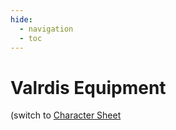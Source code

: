 ```yaml
---
hide:
  - navigation
  - toc
---
```


# Valrdis Equipment

(switch to [Character Sheet](https://half-guinea-press.github.io/Nocturnal_Campaign/players/Valdris_Fossic/)
